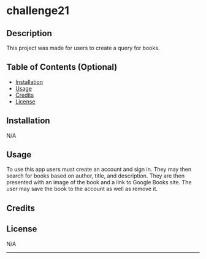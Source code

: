 # challenge21
## Description
 This project was made for users to create a query for books.

## Table of Contents (Optional)

- [Installation](#installation)
- [Usage](#usage)
- [Credits](#credits)
- [License](#license)

## Installation

N/A

## Usage
 To use this app users must create an account and sign in. They may then search for books based on author, title, and description. They are then presented with an image of the book and a link to Google Books site. The user may save the book to the account as well as remove it.


## Credits


## License

N/A

---
